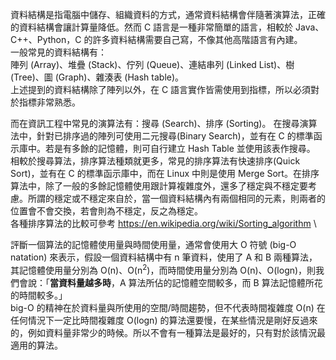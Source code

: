 資料結構是指電腦中儲存、組織資料的方式，通常資料結構會伴隨著演算法，正確的資料結構會讓計算量降低。然而 C 語言是一種非常簡單的語言，相較於 Java、C++、Python，C 的許多資料結構需要自己寫，不像其他高階語言有內建。\
一般常見的資料結構有：\
陣列 (Array)、堆疊 (Stack)、佇列 (Queue)、連結串列 (Linked List)、樹 (Tree)、圖 (Graph)、雜湊表 (Hash table)。\
上述提到的資料結構除了陣列以外，在 C 語言實作皆需使用到指標，所以必須對於指標非常熟悉。

而在資訊工程中常見的演算法有：搜尋 (Search)、排序 (Sorting)。
在搜尋演算法中，針對已排序過的陣列可使用二元搜尋(Binary Search)，並有在 C 的標準函示庫中。若是有多餘的記憶體，則可自行建立 Hash Table 並使用該表作搜尋。
相較於搜尋算法，排序算法種類就更多，常見的排序算法有快速排序(Quick Sort)，並有在 C 的標準函示庫中，而在 Linux 中則是使用 Merge Sort。在排序算法中，除了一般的多餘記憶體使用跟計算複雜度外，還多了穩定與不穩定要考慮。所謂的穩定或不穩定來自於，當一個資料結構內有兩個相同的元素，則兩者的位置會不會交換，若會則為不穩定，反之為穩定。\
各種排序算法的比較可參考 https://en.wikipedia.org/wiki/Sorting_algorithm \

評斷一個算法的記憶體使用量與時間使用量，通常會使用大 O 符號 (big-O natation) 來表示，假設一個資料結構中有 n 筆資料，使用了 A 和 B 兩種算法，其記憶體使用量分別為 O(n)、O(n<sup>2</sup>)，而時間使用量分別為  O(n)、O(logn)，則我們會說：「**當資料量越多時**，A 算法所佔的記憶體空間較多，而 B 算法記憶體所花的時間較多。」\
big-O 的精神在於資料量與所使用的空間/時間趨勢，但不代表時間複雜度 O(n) 在任何情況下一定比時間複雜度 O(logn) 的算法還要慢，在某些情況是剛好反過來的，例如資料量非常少的時候。所以不會有一種算法是最好的，只有對於該情況最適用的算法。
